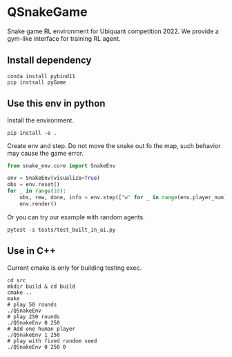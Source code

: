# QSnakeGame
Snake game RL environment for Ubiquant competition 2022.
We provide a gym-like interface for training RL agent.



## Install dependency


```shell
conda install pybind11
pip instsall pyGame
```

## Use this env in python

Install the environment.

```shell
pip install -e .
```

Create env and step.
Do not move the snake out fo the map, such behavior may cause the game error.
```python
from snake_env.core import SnakeEnv

env = SnakeEnv(visualize=True)
obs = env.reset()
for _ in range(10):
    obs, rew, done, info = env.step(["w" for _ in range(env.player_num)])
    env.render()
```
Or you can try our example with random agents.
```shell
pytest -s tests/test_built_in_ai.py
```

## Use in C++
Current cmake is only for building testing exec.

```shell
cd src
mkdir build & cd build
cmake ..
make
# play 50 rounds
./QSnakeEnv
# play 250 rounds 
./QSnakeEnv 0 250
# Add one human player
./QSnakeEnv 1 250
# play with fixed random seed
./QSnakeEnv 0 250 0
```
